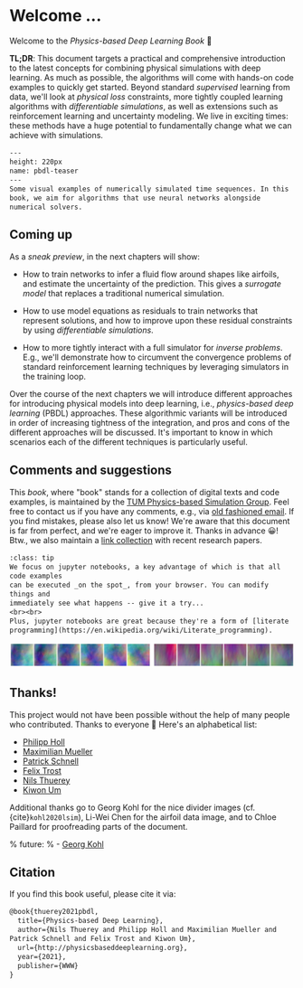 Welcome ... 
============================

Welcome to the _Physics-based Deep Learning Book_ 👋

**TL;DR**: 
This document targets a practical and comprehensive introduction to the latest concepts
for combining physical simulations with deep learning.
As much as possible, the algorithms will come with hands-on code examples to quickly get started.
Beyond standard _supervised_ learning from data, we'll look at _physical loss_ constraints, 
more tightly coupled learning algorithms with _differentiable simulations_, as well as extensions such
as reinforcement learning and uncertainty modeling.
We live in exciting times: these methods have a huge potential to fundamentally change what we can achieve
with simulations.


```{figure} resources/teaser.jpg
---
height: 220px
name: pbdl-teaser
---
Some visual examples of numerically simulated time sequences. In this book, we aim for algorithms that use neural networks alongside numerical solvers.
```

## Coming up

As a _sneak preview_, in the next chapters will show:

- How to train networks to infer a fluid flow around shapes like airfoils, and estimate the uncertainty of the prediction. This gives a _surrogate model_ that replaces a traditional numerical simulation.

- How to use model equations as residuals to train networks that represent solutions, and how to improve upon these residual constraints by using _differentiable simulations_.

- How to more tightly interact with a full simulator for _inverse problems_. E.g., we'll demonstrate how to circumvent the convergence problems of standard reinforcement learning techniques by leveraging simulators in the training loop.

Over the course of the next
chapters we will introduce different approaches for introducing physical models
into deep learning, i.e., _physics-based deep learning_ (PBDL) approaches.
These algorithmic variants will be introduced in order of increasing
tightness of the integration, and  pros and cons of the different approaches
will be discussed. It's important to know in which scenarios each of the
different techniques is particularly useful.


## Comments and suggestions

This _book_, where "book" stands for a collection of digital texts and code examples,
is maintained by the
[TUM Physics-based Simulation Group](https://ge.in.tum.de). Feel free to contact us 
if you have any comments, e.g., via [old fashioned email](mailto:i15ge@cs.tum.edu).
If you find mistakes, please also let us know! We're aware that this document is far from perfect,
and we're eager to improve it. Thanks in advance 😀! Btw., we also maintain a [link collection](https://github.com/thunil/Physics-Based-Deep-Learning) with recent research papers.

```{admonition} Executable code, right here, right now
:class: tip
We focus on jupyter notebooks, a key advantage of which is that all code examples
can be executed _on the spot_, from your browser. You can modify things and 
immediately see what happens -- give it a try...
<br><br>
Plus, jupyter notebooks are great because they're a form of [literate programming](https://en.wikipedia.org/wiki/Literate_programming).
```


![Divider](resources/divider3.jpg)


## Thanks!

This project would not have been possible without the help of many people who contributed. Thanks to everyone 🙏 Here's an alphabetical list:

- [Philipp Holl](https://ge.in.tum.de/about/philipp-holl/)
- [Maximilian Mueller](https://ge.in.tum.de/)
- [Patrick Schnell](https://ge.in.tum.de/about/patrick-schnell/)
- [Felix Trost](https://ge.in.tum.de/)
- [Nils Thuerey](https://ge.in.tum.de/about/n-thuerey/)
- [Kiwon Um](https://ge.in.tum.de/about/kiwon/)

Additional thanks go to 
Georg Kohl for the nice divider images (cf. {cite}`kohl2020lsim`), 
Li-Wei Chen for the airfoil data image, 
and to 
Chloe Paillard for proofreading parts of the document.

% future:
% - [Georg Kohl](https://ge.in.tum.de/about/georg-kohl/)


## Citation

If you find this book useful, please cite it via:
```
@book{thuerey2021pbdl,
  title={Physics-based Deep Learning},
  author={Nils Thuerey and Philipp Holl and Maximilian Mueller and Patrick Schnell and Felix Trost and Kiwon Um},
  url={http://physicsbaseddeeplearning.org},
  year={2021},
  publisher={WWW}
}
```

